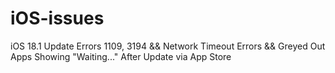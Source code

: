 # iOS-issues
iOS 18.1 Update Errors 1109, 3194 &amp;&amp; Network Timeout Errors &amp;&amp; Greyed Out Apps Showing "Waiting..." After Update via App Store
